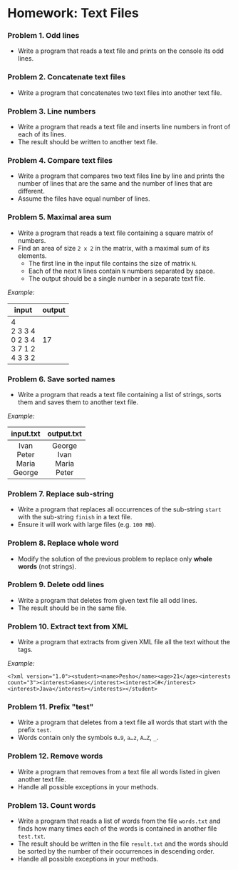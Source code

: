 Homework: Text Files
====================

### Problem 1. Odd lines
*	Write a program that reads a text file and prints on the console its odd lines.

### Problem 2. Concatenate text files
*	Write a program that concatenates two text files into another text file.

### Problem 3. Line numbers
*	Write a program that reads a text file and inserts line numbers in front of each of its lines.
*	The result should be written to another text file.

### Problem 4. Compare text files
*	Write a program that compares two text files line by line and prints the number of lines that are the same and the number of lines that are different.
*	Assume the files have equal number of lines.

### Problem 5. Maximal area sum
*	Write a program that reads a text file containing a square matrix of numbers.
*	Find an area of size `2 x 2` in the matrix, with a maximal sum of its elements.
	*	The first line in the input file contains the size of matrix `N`.
	*	Each of the next `N` lines contain `N` numbers separated by space.
	*	The output should be a single number in a separate text file.

_Example:_

| input | output |
|-------|--------|
| 4 <br> 2 3 3 4 <br> 0 2 3 4 <br> 3 7 1 2 <br> 4 3 3 2 | 17 |

### Problem 6. Save sorted names
*	Write a program that reads a text file containing a list of strings, sorts them and saves them to another text file.

_Example:_

|  input.txt | output.txt |
|:----------:|:----------:|
| Ivan <br> Peter <br> Maria <br> George | George <br> Ivan <br> Maria <br> Peter |

### Problem 7. Replace sub-string
*	Write a program that replaces all occurrences of the sub-string `start` with the sub-string `finish` in a text file.
*	Ensure it will work with large files (e.g. `100 MB`).

### Problem 8. Replace whole word
*	Modify the solution of the previous problem to replace only **whole words** (not strings).

### Problem 9. Delete odd lines
*	Write a program that deletes from given text file all odd lines.
*	The result should be in the same file.

### Problem 10. Extract text from XML
*	Write a program that extracts from given XML file all the text without the tags.

_Example:_

`<?xml version="1.0"><student><name>Pesho</name><age>21</age><interests count="3"><interest>Games</interest><interest>C#</interest><interest>Java</interest></interests></student>`

### Problem 11. Prefix "test"
*	Write a program that deletes from a text file all words that start with the prefix `test`.
*	Words contain only the symbols `0…9`, `a…z`, `A…Z`, `_`.

### Problem 12. Remove words
*	Write a program that removes from a text file all words listed in given another text file.
*	Handle all possible exceptions in your methods.

### Problem 13. Count words
*	Write a program that reads a list of words from the file `words.txt` and finds how many times each of the words is contained in another file `test.txt`.
*	The result should be written in the file `result.txt` and the words should be sorted by the number of their occurrences in descending order.
*	Handle all possible exceptions in your methods.
